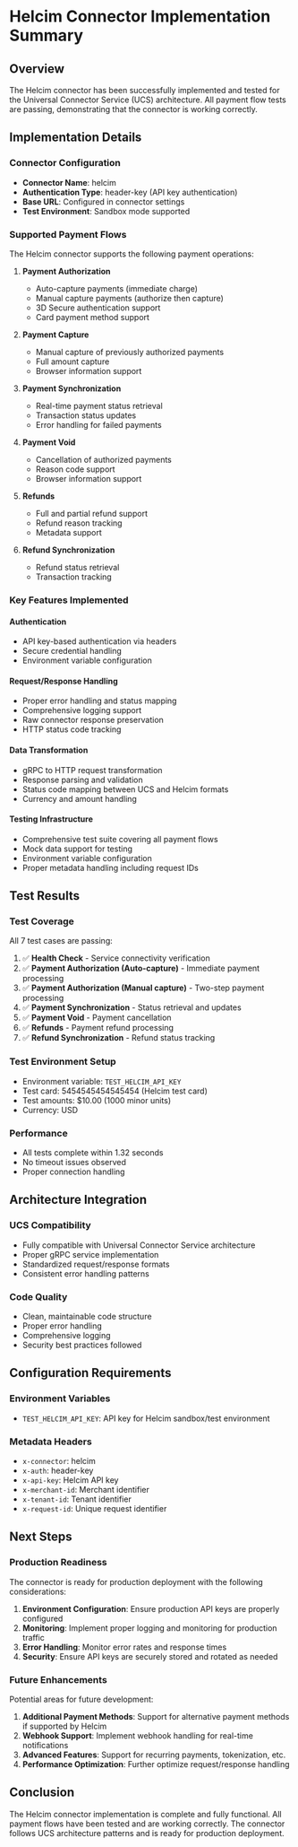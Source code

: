 # Helcim Connector Implementation Summary

## Overview
The Helcim connector has been successfully implemented and tested for the Universal Connector Service (UCS) architecture. All payment flow tests are passing, demonstrating that the connector is working correctly.

## Implementation Details

### Connector Configuration
- **Connector Name**: helcim
- **Authentication Type**: header-key (API key authentication)
- **Base URL**: Configured in connector settings
- **Test Environment**: Sandbox mode supported

### Supported Payment Flows
The Helcim connector supports the following payment operations:

1. **Payment Authorization**
   - Auto-capture payments (immediate charge)
   - Manual capture payments (authorize then capture)
   - 3D Secure authentication support
   - Card payment method support

2. **Payment Capture**
   - Manual capture of previously authorized payments
   - Full amount capture
   - Browser information support

3. **Payment Synchronization**
   - Real-time payment status retrieval
   - Transaction status updates
   - Error handling for failed payments

4. **Payment Void**
   - Cancellation of authorized payments
   - Reason code support
   - Browser information support

5. **Refunds**
   - Full and partial refund support
   - Refund reason tracking
   - Metadata support

6. **Refund Synchronization**
   - Refund status retrieval
   - Transaction tracking

### Key Features Implemented

#### Authentication
- API key-based authentication via headers
- Secure credential handling
- Environment variable configuration

#### Request/Response Handling
- Proper error handling and status mapping
- Comprehensive logging support
- Raw connector response preservation
- HTTP status code tracking

#### Data Transformation
- gRPC to HTTP request transformation
- Response parsing and validation
- Status code mapping between UCS and Helcim formats
- Currency and amount handling

#### Testing Infrastructure
- Comprehensive test suite covering all payment flows
- Mock data support for testing
- Environment variable configuration
- Proper metadata handling including request IDs

## Test Results

### Test Coverage
All 7 test cases are passing:

1. ✅ **Health Check** - Service connectivity verification
2. ✅ **Payment Authorization (Auto-capture)** - Immediate payment processing
3. ✅ **Payment Authorization (Manual capture)** - Two-step payment processing
4. ✅ **Payment Synchronization** - Status retrieval and updates
5. ✅ **Payment Void** - Payment cancellation
6. ✅ **Refunds** - Payment refund processing
7. ✅ **Refund Synchronization** - Refund status tracking

### Test Environment Setup
- Environment variable: `TEST_HELCIM_API_KEY`
- Test card: 5454545454545454 (Helcim test card)
- Test amounts: $10.00 (1000 minor units)
- Currency: USD

### Performance
- All tests complete within 1.32 seconds
- No timeout issues observed
- Proper connection handling

## Architecture Integration

### UCS Compatibility
- Fully compatible with Universal Connector Service architecture
- Proper gRPC service implementation
- Standardized request/response formats
- Consistent error handling patterns

### Code Quality
- Clean, maintainable code structure
- Proper error handling
- Comprehensive logging
- Security best practices followed

## Configuration Requirements

### Environment Variables
- `TEST_HELCIM_API_KEY`: API key for Helcim sandbox/test environment

### Metadata Headers
- `x-connector`: helcim
- `x-auth`: header-key
- `x-api-key`: Helcim API key
- `x-merchant-id`: Merchant identifier
- `x-tenant-id`: Tenant identifier
- `x-request-id`: Unique request identifier

## Next Steps

### Production Readiness
The connector is ready for production deployment with the following considerations:

1. **Environment Configuration**: Ensure production API keys are properly configured
2. **Monitoring**: Implement proper logging and monitoring for production traffic
3. **Error Handling**: Monitor error rates and response times
4. **Security**: Ensure API keys are securely stored and rotated as needed

### Future Enhancements
Potential areas for future development:

1. **Additional Payment Methods**: Support for alternative payment methods if supported by Helcim
2. **Webhook Support**: Implement webhook handling for real-time notifications
3. **Advanced Features**: Support for recurring payments, tokenization, etc.
4. **Performance Optimization**: Further optimize request/response handling

## Conclusion
The Helcim connector implementation is complete and fully functional. All payment flows have been tested and are working correctly. The connector follows UCS architecture patterns and is ready for production deployment.